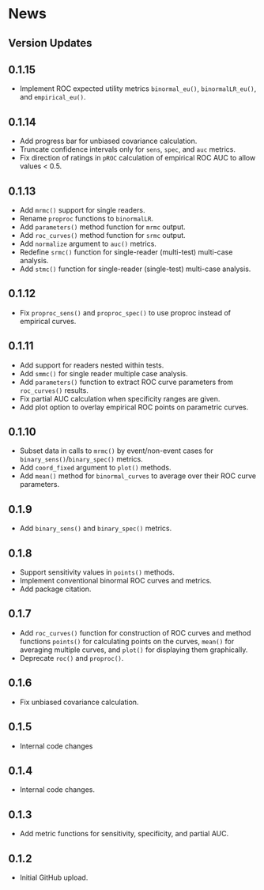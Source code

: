 # News

## Version Updates

## 0.1.15
* Implement ROC expected utility metrics `binormal_eu()`, `binormalLR_eu()`, and `empirical_eu()`.

## 0.1.14
* Add progress bar for unbiased covariance calculation.
* Truncate confidence intervals only for `sens`, `spec`, and `auc` metrics.
* Fix direction of ratings in `pROC` calculation of empirical ROC AUC to allow values < 0.5.

## 0.1.13
* Add `mrmc()` support for single readers.
* Rename `proproc` functions to `binormalLR`.
* Add `parameters()` method function for `mrmc` output.
* Add `roc_curves()` method function for `srmc` output.
* Add `normalize` argument to `auc()` metrics.
* Redefine `srmc()` function for single-reader (multi-test) multi-case analysis.
* Add `stmc()` function for single-reader (single-test) multi-case analysis.

## 0.1.12
* Fix `proproc_sens()` and `proproc_spec()` to use proproc instead of empirical curves. 

## 0.1.11
* Add support for readers nested within tests.
* Add `smmc()` for single reader multiple case analysis.
* Add `parameters()` function to extract ROC curve parameters from `roc_curves()` results.
* Fix partial AUC calculation when specificity ranges are given.
* Add plot option to overlay empirical ROC points on parametric curves.

## 0.1.10
* Subset data in calls to `mrmc()` by event/non-event cases for `binary_sens()`/`binary_spec()` metrics.
* Add `coord_fixed` argument to `plot()` methods.
* Add `mean()` method for `binormal_curves` to average over their ROC curve parameters.

## 0.1.9
* Add `binary_sens()` and `binary_spec()` metrics.

## 0.1.8
* Support sensitivity values in `points()` methods.
* Implement conventional binormal ROC curves and metrics.
* Add package citation.

## 0.1.7
* Add `roc_curves()` function for construction of ROC curves and method functions `points()` for calculating points on the curves, `mean()` for averaging multiple curves, and `plot()` for displaying them graphically.
* Deprecate `roc()` and `proproc()`.

## 0.1.6
* Fix unbiased covariance calculation.

## 0.1.5
* Internal code changes

## 0.1.4
* Internal code changes.

## 0.1.3
* Add metric functions for sensitivity, specificity, and partial AUC.

## 0.1.2
* Initial GitHub upload.
